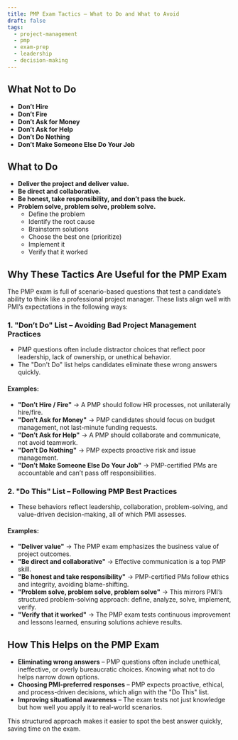 ```yaml
---
title: PMP Exam Tactics – What to Do and What to Avoid
draft: false
tags:
  - project-management
  - pmp
  - exam-prep
  - leadership
  - decision-making
---
```


## What Not to Do

- **Don’t Hire**  
- **Don’t Fire**  
- **Don’t Ask for Money**  
- **Don’t Ask for Help**  
- **Don’t Do Nothing**  
- **Don’t Make Someone Else Do Your Job**  

## What to Do

- **Deliver the project and deliver value.**  
- **Be direct and collaborative.**  
- **Be honest, take responsibility, and don’t pass the buck.**  
- **Problem solve, problem solve, problem solve.**  
  - Define the problem  
  - Identify the root cause  
  - Brainstorm solutions  
  - Choose the best one (prioritize)  
  - Implement it  
  - Verify that it worked  

## Why These Tactics Are Useful for the PMP Exam

The PMP exam is full of scenario-based questions that test a candidate’s ability to think like a professional project manager. These lists align well with PMI’s expectations in the following ways:

### **1. "Don’t Do" List – Avoiding Bad Project Management Practices**
- PMP questions often include distractor choices that reflect poor leadership, lack of ownership, or unethical behavior.  
- The "Don't Do" list helps candidates eliminate these wrong answers quickly.  

#### **Examples:**
- **"Don’t Hire / Fire"** → A PMP should follow HR processes, not unilaterally hire/fire.  
- **"Don’t Ask for Money"** → PMP candidates should focus on budget management, not last-minute funding requests.  
- **"Don’t Ask for Help"** → A PMP should collaborate and communicate, not avoid teamwork.  
- **"Don’t Do Nothing"** → PMP expects proactive risk and issue management.  
- **"Don’t Make Someone Else Do Your Job"** → PMP-certified PMs are accountable and can’t pass off responsibilities.  

### **2. "Do This" List – Following PMP Best Practices**
- These behaviors reflect leadership, collaboration, problem-solving, and value-driven decision-making, all of which PMI assesses.  

#### **Examples:**
- **"Deliver value"** → The PMP exam emphasizes the business value of project outcomes.  
- **"Be direct and collaborative"** → Effective communication is a top PMP skill.  
- **"Be honest and take responsibility"** → PMP-certified PMs follow ethics and integrity, avoiding blame-shifting.  
- **"Problem solve, problem solve, problem solve"** → This mirrors PMI’s structured problem-solving approach: define, analyze, solve, implement, verify.  
- **"Verify that it worked"** → The PMP exam tests continuous improvement and lessons learned, ensuring solutions achieve results.  

## How This Helps on the PMP Exam

- **Eliminating wrong answers** – PMP questions often include unethical, ineffective, or overly bureaucratic choices. Knowing what not to do helps narrow down options.  
- **Choosing PMI-preferred responses** – PMP expects proactive, ethical, and process-driven decisions, which align with the "Do This" list.  
- **Improving situational awareness** – The exam tests not just knowledge but how well you apply it to real-world scenarios.  

This structured approach makes it easier to spot the best answer quickly, saving time on the exam.
